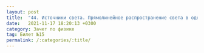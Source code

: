 ```yaml
---
layout: post
title:  "44. Источники света. Прямолинейное распространение света в однородной среде. Отражение света. Закон отражения. Плоское зеркало. Преломление света"
date:   2021-11-17 18:20:13 +0300
category: Зачет по физике 
tag: Билет №15
permalink: /:categories/:title/
---
```

